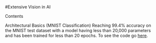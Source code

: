 #Extensive Vision in AI

Contents

Architectural Basics (MNIST Classification)
Reaching 99.4% accuracy on the MNIST test dataset with a model having less than 20,000 parameters and has been trained for less than 20 epochs. To see the code go [here](https://github.com/Noopuragr/EVA4/tree/master/S4).
